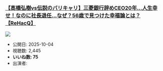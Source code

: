 ### [【高橋弘樹vs伝説のバリキャリ】三菱銀行辞めCEO20年...人生幸せ！なのに社長退任...なぜ？56歳で見つけた幸福論とは？【ReHacQ】](https://www.youtube.com/watch?v=VB_OGd38ylA)
[![](https://img.youtube.com/vi/VB_OGd38ylA/sddefault.jpg)](https://www.youtube.com/watch?v=VB_OGd38ylA)
-   公開日: 2025-10-04
-   視聴数: 2,445
-   **いいね数: 75**
-   出演者: 
